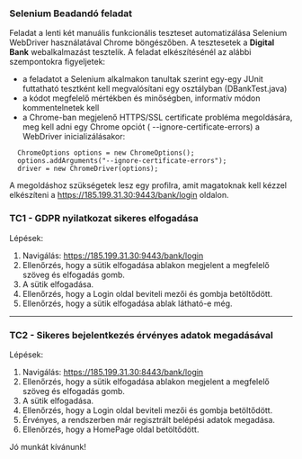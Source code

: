 ### Selenium Beadandó feladat ###

Feladat a lenti két manuális funkcionális teszteset automatizálása Selenium WebDriver használatával Chrome böngészőben.
A tesztesetek a **Digital Bank** webalkalmazást tesztelik.
A feladat elkészítésénél az alábbi szempontokra figyeljetek:

* a feladatot a Selenium alkalmakon tanultak szerint egy-egy JUnit futtatható tesztként kell megvalósítani egy
  osztályban (DBankTest.java)
* a kódot megfelelő mértékben és minőségben, informatív módon kommentelnetek kell
* a Chrome-ban megjelenő HTTPS/SSL certificate probléma megoldására, meg kell adni egy Chrome opciót (
  --ignore-certificate-errors) a WebDriver
  inicializálásakor:

```
  ChromeOptions options = new ChromeOptions();
  options.addArguments("--ignore-certificate-errors");
  driver = new ChromeDriver(options);
  ```

A megoldáshoz szükségetek lesz egy profilra, amit magatoknak kell kézzel elkészíteni
a https://185.199.31.30:9443/bank/login oldalon.

### TC1 - GDPR nyilatkozat sikeres elfogadása

Lépések:

1. Navigálás: https://185.199.31.30:9443/bank/login
2. Ellenőrzés, hogy a sütik elfogadása ablakon megjelent a megfelelő szöveg és elfogadás gomb.
3. A sütik elfogadása.
4. Ellenőrzés, hogy a Login oldal beviteli mezői és gombja betöltődött.
5. Ellenőrzés, hogy a sütik elfogadása ablak látható-e még.

<hr>

### TC2 - Sikeres bejelentkezés érvényes adatok megadásával

Lépések:

1. Navigálás: https://185.199.31.30:8443/bank/login
2. Ellenőrzés, hogy a sütik elfogadása ablakon megjelent a megfelelő szöveg és elfogadás gomb.
3. A sütik elfogadása.
4. Ellenőrzés, hogy a Login oldal beviteli mezői és gombja betöltődött.
5. Érvényes, a rendszerben már regisztrált belépési adatok megadása.
6. Ellenőrzés, hogy a HomePage oldal betöltődött.

Jó munkát kívánunk!
